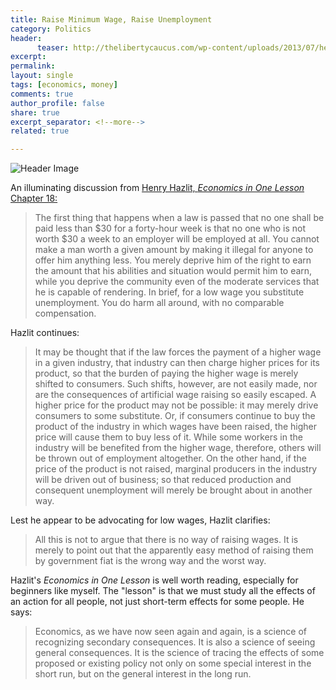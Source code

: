 ```yaml
---
title: Raise Minimum Wage, Raise Unemployment
category: Politics
header:
      teaser: http://thelibertycaucus.com/wp-content/uploads/2013/07/henry-hazlitt-economics.jpg
excerpt: 
permalink: 
layout: single
tags: [economics, money]
comments: true
author_profile: false
share: true
excerpt_separator: <!--more-->
related: true

---
```


![Header Image](http://thelibertycaucus.com/wp-content/uploads/2013/07/henry-hazlitt-economics.jpg)

An illuminating discussion from [Henry Hazlit, _Economics in One Lesson_ Chapter 18:](https://mises.org/system/tdf/Henry%20Hazlitt%20Economics%20in%20One%20Lesson.pdf?file=1&type=document)


>The first thing that happens when a law is passed that no one shall be paid less than $30 for a forty-hour week is that no one who is not worth $30 a week to an employer will be employed at all. You cannot make a man worth a given amount by making it illegal for anyone to offer him anything less. You merely deprive him of the right to earn the amount that his abilities and situation would permit him to earn, while you deprive the community even of the moderate services that he is capable of rendering. In brief, for a low wage you substitute unemployment. You do harm all around, with no comparable compensation. 


<!--more-->

Hazlit continues: 

>It may be thought that if the law forces the payment of a higher wage in a given industry, that industry can then charge higher prices for its product, so that the burden of paying the higher wage is merely shifted to consumers. Such shifts, however, are not easily made, nor are the consequences of artificial wage raising so easily escaped. A higher price for the product may not be possible: it may merely drive consumers to some substitute. Or, if consumers continue to buy the product of the industry in which wages have been raised, the higher price will cause them to buy less of it. While some workers in the industry will be benefited from the higher wage, therefore, others will be thrown out of employment altogether. On the other hand, if the price of the product is not raised, marginal producers in the industry will be driven out of business; so that reduced production and consequent unemployment will merely be brought about in another way.

Lest he appear to be advocating for low wages, Hazlit clarifies: 

>All this is not to argue that there is no way of raising wages. It is merely to point out that the apparently easy method of raising them by government fiat is the wrong way and the worst way.

Hazlit's _Economics in One Lesson_ is well worth reading, especially for beginners like myself. The "lesson" is that we must study all the effects of an action for all people, not just short-term effects for some people. He says: 

>Economics, as we have now seen again and again, is a science of recognizing secondary consequences. It is also a science of seeing general consequences. It is the science of tracing the effects of some proposed or existing policy not only on some special interest in the short run, but on the general interest in the long run.
